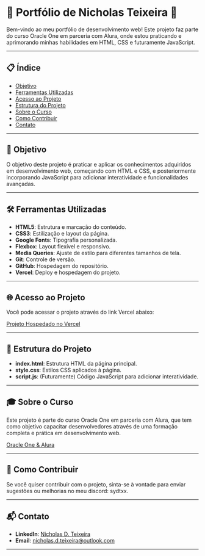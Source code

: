 # 🌟 Portfólio de Nicholas Teixeira 🌟

Bem-vindo ao meu portfólio de desenvolvimento web! Este projeto faz parte do curso Oracle One em parceria com Alura, onde estou praticando e aprimorando minhas habilidades em HTML, CSS e futuramente JavaScript.

---
## 📋 Índice
- [Objetivo](#-objetivo)
- [Ferramentas Utilizadas](#️-ferramentas-utilizadas)
- [Acesso ao Projeto](#-acesso-ao-projeto)
- [Estrutura do Projeto](#-estrutura-do-projeto)
- [Sobre o Curso](#-sobre-o-curso)
- [Como Contribuir](#-como-contribuir)
- [Contato](#-contato)

---

## 📌 Objetivo

O objetivo deste projeto é praticar e aplicar os conhecimentos adquiridos em desenvolvimento web, começando com HTML e CSS, e posteriormente incorporando JavaScript para adicionar interatividade e funcionalidades avançadas.

---

## 🛠️ Ferramentas Utilizadas

- **HTML5**: Estrutura e marcação do conteúdo.
- **CSS3**: Estilização e layout da página.
- **Google Fonts**: Tipografia personalizada.
- **Flexbox**: Layout flexível e responsivo.
- **Media Queries**: Ajuste de estilo para diferentes tamanhos de tela.
- **Git**: Controle de versão.
- **GitHub**: Hospedagem do repositório.
- **Vercel**: Deploy e hospedagem do projeto.

---

## 🌐 Acesso ao Projeto

Você pode acessar o projeto através do link Vercel abaixo:

[Projeto Hospedado no Vercel](nicholas-teixeira-bziq0up2w-nicholas-projects-37096d20.vercel.app)

---

## 📂 Estrutura do Projeto

- **index.html**: Estrutura HTML da página principal.
- **style.css**: Estilos CSS aplicados à página.
- **script.js**: (Futuramente) Código JavaScript para adicionar interatividade.

---

## 🎓 Sobre o Curso

Este projeto é parte do curso Oracle One em parceria com Alura, que tem como objetivo capacitar desenvolvedores através de uma formação completa e prática em desenvolvimento web.

[Oracle One & Alura](https://www.oracle.com/br/education/oracle-next-education/)

---

## 🤝 Como Contribuir

Se você quiser contribuir com o projeto, sinta-se à vontade para enviar sugestões ou melhorias no meu discord: sydtxx.

---

## 📬 Contato

- **LinkedIn**: [Nicholas D. Teixeira](https://www.linkedin.com/in/nicholas-d-teixeira/)
- **Email**: [nicholas.d.teixeira@outlook.com](mailto:nicholas.d.teixeira@outlook.com)

---

